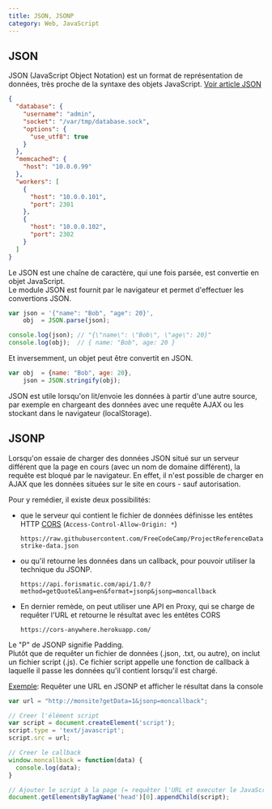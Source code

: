 ```yaml
---
title: JSON, JSONP
category: Web, JavaScript
---
```


## JSON

JSON (JavaScript Object Notation) est un format de représentation de données,
très proche de la syntaxe des objets JavaScript.
[Voir article JSON](json.md)

``` json
{
  "database": {
    "username": "admin",
    "socket": "/var/tmp/database.sock", 
    "options": {
      "use_utf8": true
    }
  },
  "memcached": {
    "host": "10.0.0.99"
  },
  "workers": [
    {
      "host": "10.0.0.101", 
      "port": 2301
    }, 
    {
      "host": "10.0.0.102", 
      "port": 2302
    }
  ]
}
```

Le JSON est une chaîne de caractère, qui une fois parsée, est convertie en objet JavaScript.  
Le module JSON est fournit par le navigateur et permet d'effectuer les convertions JSON.

``` js
var json = '{"name": "Bob", "age": 20}',
    obj  = JSON.parse(json);

console.log(json); // "{\"name\": \"Bob\", \"age\": 20}"
console.log(obj);  // { name: "Bob", age: 20 }
```

Et inversemment, un objet peut être convertit en JSON.

``` js
var obj  = {name: "Bob", age: 20},
    json = JSON.stringify(obj);
```

JSON est utile lorsqu'on lit/envoie les données à partir d'une autre source,
par exemple en chargeant des données avec une requête AJAX ou les stockant dans le navigateur (localStorage).

## JSONP

Lorsqu'on essaie de charger des données JSON situé sur un serveur différent que la page en cours
(avec un nom de domaine différent), la requête est bloqué par le navigateur.
En effet, il n'est possible de charger en AJAX que les données situées sur le site en cours - sauf autorisation.

Pour y remédier, il existe deux possibilités:
* que le serveur qui contient le fichier de données définisse les entêtes HTTP [CORS](https://developer.mozilla.org/fr/docs/Web/HTTP/CORS) (`Access-Control-Allow-Origin: *`)

      https://raw.githubusercontent.com/FreeCodeCamp/ProjectReferenceData/master/meteorite-strike-data.json

* ou qu'il retourne les données dans un callback, pour pouvoir utiliser la technique du JSONP.

      https://api.forismatic.com/api/1.0/?method=getQuote&lang=en&format=jsonp&jsonp=moncallback

* En dernier remède, on peut utiliser une API en Proxy, qui se charge de requêter l'URL
  et retourne le résultat avec les entêtes CORS

      https://cors-anywhere.herokuapp.com/

Le "P" de JSONP signifie Padding.  
Plutôt que de requêter un fichier de données (.json, .txt, ou autre), on inclut un fichier script (.js).
Ce fichier script appelle une fonction de callback à laquelle il passe les données qu'il contient lorsqu'il est chargé.

<ins>Exemple</ins>: Requêter une URL en JSONP et afficher le résultat dans la console

``` js
var url = "http://monsite?getData=1&jsonp=moncallback";

// Creer l'élément script
var script = document.createElement('script');
script.type = 'text/javascript';
script.src = url;

// Creer le callback
window.moncallback = function(data) {
  console.log(data);
}

// Ajouter le script à la page (= requêter l'URL et executer le JavaScript qu'elle retourne)
document.getElementsByTagName('head')[0].appendChild(script);
```
